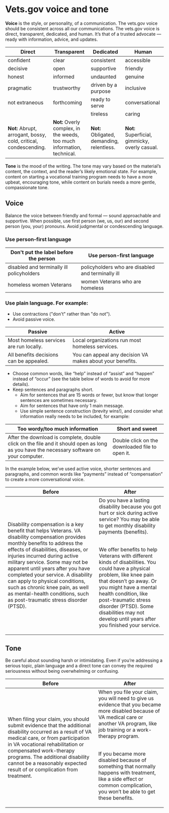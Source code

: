 # Vets.gov voice and tone

**Voice** is the style, or personality, of a communication. The vets.gov voice should be consistent across all our communications. The vets.gov voice is direct, transparent, dedicated, and human. It’s that of a trusted advocate — ready with information, advice, and updates.

Direct        | Transparent        | Dedicated          | Human
--------------| -------------------| -------------------| ---------
confident     | clear              | consistent         | accessible
decisive      | open               | supportive         | friendly
honest        | informed           | undaunted          | genuine
pragmatic     | trustworthy        | driven by a purpose| inclusive
not extraneous| forthcoming        | ready to serve     | conversational
              |                    | tireless           | caring
**Not:** Abrupt, arrogant, bossy, cold, critical, condescending.| **Not:** Overly complex, in the weeds, too much information, technical. | **Not:** Obligated, demanding, relentless. | **Not:** Superficial, gimmicky, overly casual.

**Tone** is the mood of the writing. The tone may vary based on the material’s content, the context, and the reader’s likely emotional state. For example, content on starting a vocational training program needs to have a more upbeat, encouraging tone, while content on burials needs a more gentle, compassionate tone.

## Voice
Balance the voice between friendly and formal — sound approachable and supportive. When possible, use first person (we, us, our) and second person (you, your) pronouns. Avoid judgmental or condescending language.

### Use person-first language

Don't put the label before the person     | Use person-first language
------------------------------------------| ----------
disabled and terminally ill policyholders | policyholders who are disabled and terminally ill
homeless women Veterans                   | women Veterans who are homeless

### Use plain language. For example:

- Use contractions ("don't" rather than "do not").
- Avoid passive voice.

Passive     | Active
------------| ----------
Most homeless services are run locally. | Local organizations run most homeless services.
All benefits decisions can be appealed. | You can appeal any decision VA makes about your benefits.

- Choose common words, like “help” instead of “assist” and “happen” instead of “occur” (see the table below of words to avoid for more details).
- Keep sentences and paragraphs short.
  - Aim for sentences that are 15 words or fewer, but know that longer sentences are sometimes necessary.
  - Aim for sentences that have only 1 main message.
  - Use simple sentence construction (brevity wins!), and consider what information really needs to be included, for example:

Too wordy/too much information                                                 | Short and sweet
-------------------------------------------------------------------------------| ----------------
After the download is complete, double click on the file and it should open as long as you have the necessary software on your computer.                                                                                | Double click on the downloaded file to open it.

In the example below, we’ve used active voice, shorter sentences and paragraphs, and common words like “payments” instead of “compensation” to create a more conversational voice.

Before	| After
--------| -------
Disability compensation is a key benefit that helps Veterans. VA disability compensation provides monthly benefits to address the effects of disabilities, diseases, or injuries incurred during active military service. Some may not be apparent until years after you have completed your service. A disability can apply to physical conditions, such as chronic knee pain, as well as mental-health conditions, such as post-traumatic stress disorder (PTSD).| Do you have a lasting disability because you got hurt or sick during active service? You may be able to get monthly disability payments (benefits).<br /><br /><p>We offer benefits to help Veterans with different kinds of disabilities. You could have a physical problem, like knee pain that doesn’t go away. Or you might have a mental health condition, like post-traumatic stress disorder (PTSD). Some disabilities may not develop until years after you finished your service.</p>

## Tone
Be careful about sounding harsh or intimidating. Even if you’re addressing a serious topic, plain language and a direct tone can convey the required seriousness without being overwhelming or confusing.

Before   | After
---------| -------------
When filing your claim, you should submit evidence that the additional disability occurred as a result of VA medical care, or from participation in VA vocational rehabilitation or compensated work-therapy programs. The additional disability cannot be a reasonably expected result of or complication from treatment.| When you file your claim, you will need to give us evidence that you became more disabled because of VA medical care or another VA program, like job training or a work-therapy program.<br /><br /><p>If you became more disabled because of something that normally happens with treatment, like a side effect or common complication, you won’t be able to get these benefits.
